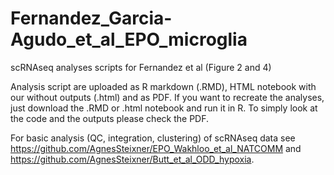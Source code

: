 # Fernandez_Garcia-Agudo_et_al_EPO_microglia
scRNAseq analyses scripts for Fernandez et al (Figure 2 and 4)

Analysis script are uploaded as R markdown (.RMD), HTML notebook with our without outputs (.html) and as PDF. If you want to recreate the analyses, just download the .RMD or .html notebook and run it in R. To simply look at the code and the outputs please check the PDF.

For basic analysis (QC, integration, clustering) of scRNAseq data see https://github.com/AgnesSteixner/EPO_Wakhloo_et_al_NATCOMM and https://github.com/AgnesSteixner/Butt_et_al_ODD_hypoxia.
